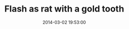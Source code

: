 ---
layout: post
title:  "Flash as rat with a gold tooth"
date:   2014-03-02 19:53:00
categories: ['illustrations']
image: illustrations/ratWithGoldTooth.jpg
image_width: 567
image_height: 400
---